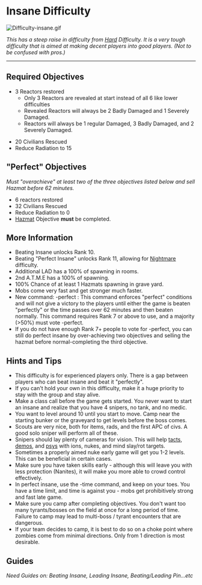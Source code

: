 # Insane Difficulty

![](Difficulty-insane.gif "Difficulty-insane.gif")

*This has a steep raise in difficulty from [Hard](Hard "wikilink")
Difficulty. It is a very tough difficulty that is aimed at making decent
players into good players. (Not to be confused with pros.)*

------------------------------------------------------------------------

## Required Objectives

-   3 Reactors restored
    -   Only 3 Reactors are revealed at start instead of all 6 like
        lower difficulties
    -   Revealed Reactors will always be 2 Badly Damaged and 1 Severely
        Damaged.
    -   Reactors will always be 1 regular Damaged, 3 Badly Damaged, and
        2 Severely Damaged.

<!-- -->

-   20 Civilians Rescued
-   Reduce Radiation to 15

## "Perfect" Objectives

*Must "overachieve" at least two of the three objectives listed below
and sell Hazmat before 62 minutes.*

-   6 reactors restored
-   32 Civilians Rescued
-   Reduce Radiation to 0
-   [Hazmat](Hazmat "wikilink") Objective **must** be completed.

## More Information

-   Beating Insane unlocks Rank 10.
-   Beating "Perfect Insane" unlocks Rank 11, allowing for
    [Nightmare](Nightmare "wikilink") difficulty.
-   Additional LAD has a 100% of spawning in rooms.
-   2nd A.T.M.E has a 100% of spawning.
-   100% Chance of at least 1 Hazmats spawning in grave yard.
-   Mobs come very fast and get stronger much faster.
-   New command: -perfect : This command enforces "perfect" conditions
    and will not give a victory to the players until either the game is
    beaten "perfectly" or the time passes over 62 minutes and then
    beaten normally. This command requires Rank 7 or above to use, and a
    majority (\>50%) must vote -perfect.
-   If you do not have enough Rank 7+ people to vote for -perfect, you
    can still do perfect insane by over-achieving two objectives and
    selling the hazmat before normal-completing the third objective.

## Hints and Tips

-   This difficulty is for experienced players only. There is a gap
    between players who can beat insane and beat it "perfectly".
-   If you can't hold your own in this difficulty, make it a huge
    priority to stay with the group and stay alive.
-   Make a class call before the game gets started. You never want to
    start an insane and realize that you have 4 snipers, no tank, and no
    medic.
-   You want to level around 10 until you start to move. Camp near the
    starting bunker or the graveyard to get levels before the boss
    comes.
-   Scouts are very nice, both for items, rads, and the first APC of
    civs. A good solo sniper will perform all of these.
-   Snipers should lay plenty of cameras for vision. This will help
    [tacts](Tactician "wikilink"), [demos](Demolitions "wikilink"), and
    [psys](Psychologist "wikilink") with ions, nukes, and mind slay/rot
    targets.
-   Sometimes a properly aimed nuke early game will get you 1-2 levels.
    This can be beneficial in certain cases.
-   Make sure you have taken skills early - although this will leave you
    with less protection (Nanites), it will make you more able to crowd
    control effectively.
-   In perfect insane, use the -time command, and keep on your toes. You
    have a time limit, and time is against you - mobs get prohibitively
    strong and fast late game.
-   Make sure you camp after completing objectives. You don't want too
    many tyrants/bosses on the field at once for a long period of time.
    Failure to camp may lead to multi-boss / tyrant encounters that are
    dangerous.
-   If your team decides to camp, it is best to do so on a choke point
    where zombies come from minimal directions. Only from 1 direction is
    most desirable.

## Guides

*Need Guides on: Beating Insane, Leading Insane, Beating/Leading
Pin...etc*
